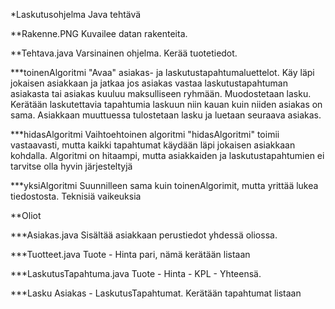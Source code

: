 *Laskutusohjelma
Java tehtävä

**Rakenne.PNG
Kuvailee datan rakenteita.

**Tehtava.java
Varsinainen ohjelma. Kerää tuotetiedot.

***toinenAlgoritmi
"Avaa" asiakas- ja laskutustapahtumaluettelot. Käy läpi jokaisen asiakkaan ja jatkaa jos asiakas vastaa laskutustapahtuman asiakasta tai asiakas kuuluu maksulliseen ryhmään. Muodostetaan lasku. Kerätään laskutettavia tapahtumia laskuun niin kauan kuin niiden asiakas on sama. Asiakkaan muuttuessa tulostetaan lasku ja luetaan seuraava asiakas.

***hidasAlgoritmi
Vaihtoehtoinen algoritmi "hidasAlgoritmi" toimii vastaavasti, mutta kaikki tapahtumat käydään läpi jokaisen asiakkaan kohdalla. Algoritmi on hitaampi, mutta asiakkaiden ja laskutustapahtumien ei tarvitse olla hyvin järjesteltyjä

***yksiAlgoritmi
Suunnilleen sama kuin toinenAlgorimit, mutta yrittää lukea tiedostosta. Teknisiä vaikeuksia

**Oliot

***Asiakas.java
Sisältää asiakkaan perustiedot yhdessä oliossa.

***Tuotteet.java
Tuote - Hinta pari, nämä kerätään listaan

***LaskutusTapahtuma.java
Tuote - Hinta - KPL - Yhteensä.

***Lasku
Asiakas - LaskutusTapahtumat. Kerätään tapahtumat listaan